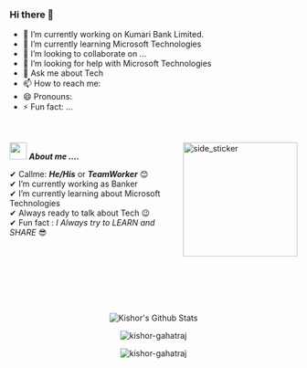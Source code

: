 ### Hi there 👋


- 🔭 I’m currently working on Kumari Bank Limited.
- 🌱 I’m currently learning Microsoft Technologies
- 👯 I’m looking to collaborate on ...
- 🤔 I’m looking for help with Microsoft Technologies
- 💬 Ask me about Tech
- 📫 How to reach me: 
- 😄 Pronouns: 
- ⚡ Fun fact: ...


<br><br>
<img align="right" width=200px height=200px alt="side_sticker" src="https://media.giphy.com/media/TEnXkcsHrP4YedChhA/giphy.gif" />
<img src="https://media.giphy.com/media/iY8CRBdQXODJSCERIr/giphy.gif" width="30px">&nbsp;***About me ....***

✔ Callme: ***He/His*** or ***TeamWorker*** 😊 <br>
✔ I’m currently working as Banker<br>
✔ I’m currently learning about Microsoft Technologies<br>
✔ Always ready to talk about Tech 😉<br>
✔ Fun fact : *I Always try to LEARN and SHARE* 😎<br><br><br><br>
<br><br><br><br>

<p align='center'>
  <img align="center" src="https://github-readme-stats.vercel.app/api?username=kishor-gahatraj&show_icons=true&title_color=fff&icon_color=79ff97&text_color=efefef&bg_color=24292e" alt="Kishor's Github Stats">
</p>

<p align='center'>
  <img align="center" src="https://github-readme-stats.vercel.app/api/top-langs?username=kishor-gahatraj&show_icons=true&locale=en&layout=compact&theme=chartreuse-dark" alt="kishor-gahatraj" />  
</p>      
  
<p align='center'>  
   <img align="center" src="https://github-profile-trophy.vercel.app/?username=kishor-gahatraj&theme=juicyfresh&no-bg=true" alt="kishor-gahatraj" />  

</p>

